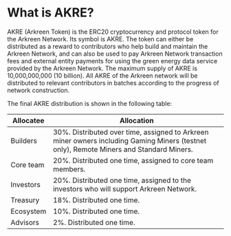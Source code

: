# What is AKRE?

AKRE (Arkreen Token) is the ERC20 cryptocurrency and protocol token for the Arkreen Network. Its symbol is AKRE. The token can either be distributed as a reward to contributors who help build and maintain the Arkreen Network, and can also be used to pay Arkreen Network transaction fees and external entity payments for using the green energy data service provided by the Arkreen Network. The maximum supply of AKRE is 10,000,000,000 (10 billion). All AKRE of the Arkreen network will be distributed to relevant contributors in batches according to the progress of network construction.

The final AKRE distribution is shown in the following table:

| Allocatee | Allocation                                                                                                                              |
| --------- | --------------------------------------------------------------------------------------------------------------------------------------- |
| Builders  | 30%. Distributed over time, assigned to Arkreen miner owners including Gaming Miners (testnet only), Remote Miners and Standard Miners. |
| Core team | 20%. Distributed one time, assigned to core team members.                                                                               |
| Investors | 20%. Distributed one time, assigned to the investors who will support Arkreen Network.                                                  |
| Treasury  | 18%. Distributed one time.                                                                                                              |
| Ecosystem | 10%. Distributed one time.                                                                                                              |
| Advisors  | 2%. Distributed one time.                                                                                                               |

##
